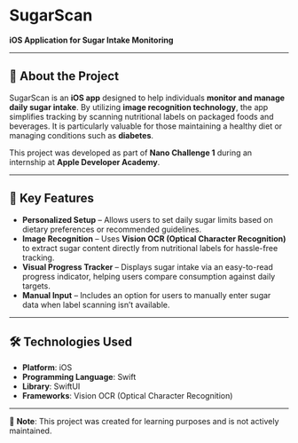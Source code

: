 # SugarScan  

**iOS Application for Sugar Intake Monitoring**  

---  

## 📖 About the Project  
SugarScan is an **iOS app** designed to help individuals **monitor and manage daily sugar intake**. By utilizing **image recognition technology**, the app simplifies tracking by scanning nutritional labels on packaged foods and beverages. It is particularly valuable for those maintaining a healthy diet or managing conditions such as **diabetes**.  

This project was developed as part of **Nano Challenge 1** during an internship at **Apple Developer Academy**.  

---  

## 🚀 Key Features  
- **Personalized Setup** – Allows users to set daily sugar limits based on dietary preferences or recommended guidelines.  
- **Image Recognition** – Uses **Vision OCR (Optical Character Recognition)** to extract sugar content directly from nutritional labels for hassle-free tracking.  
- **Visual Progress Tracker** – Displays sugar intake via an easy-to-read progress indicator, helping users compare consumption against daily targets.  
- **Manual Input** – Includes an option for users to manually enter sugar data when label scanning isn’t available.   

---  

## 🛠️ Technologies Used  
- **Platform**: iOS  
- **Programming Language**: Swift  
- **Library**: SwiftUI  
- **Frameworks**: Vision OCR (Optical Character Recognition)   

---  

📌 **Note**: This project was created for learning purposes and is not actively maintained.  
